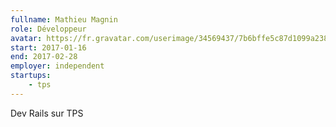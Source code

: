 ```yaml
---
fullname: Mathieu Magnin
role: Développeur
avatar: https://fr.gravatar.com/userimage/34569437/7b6bffe5c87d1099a2382d71707c12e5.jpg?size=512
start: 2017-01-16
end: 2017-02-28
employer: independent
startups:
    - tps
---
```


Dev Rails sur TPS
